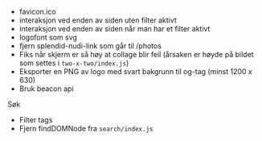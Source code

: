 - favicon.ico
- interaksjon ved enden av siden uten filter aktivt
- interaksjon ved enden av siden når man har et filter aktivt
- logofont som svg
- fjern splendid-nudi-link som går til /photos
- Fiks når skjerm er så høy at collage blir feil (årsaken er høyde på bildet som settes i `two-x-two/index.js`)
- Eksporter en PNG av logo med svart bakgrunn til og-tag (minst 1200 x 630)
- Bruk beacon api


Søk
- Filter tags
- Fjern findDOMNode fra `search/index.js`
